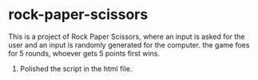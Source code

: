 # rock-paper-scissors

This is a project of Rock Paper Scissors, where an input is asked for the user and an input is randomly generated for the computer. the game foes for 5 rounds, whoever gets 5 points first wins.

1. Polished the script in the html file.